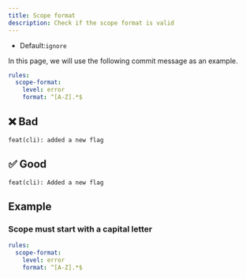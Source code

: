 ```yaml
---
title: Scope format
description: Check if the scope format is valid
---
```


* Default:`ignore`

In this page, we will use the following commit message as an example.

```yaml
rules:
  scope-format:
    level: error
    format: ^[A-Z].*$
```

## ❌ Bad

```console
feat(cli): added a new flag
```

## ✅ Good

```console
feat(cli): Added a new flag
```

## Example

### Scope must start with a capital letter

```yaml
rules:
  scope-format:
    level: error
    format: ^[A-Z].*$
```

